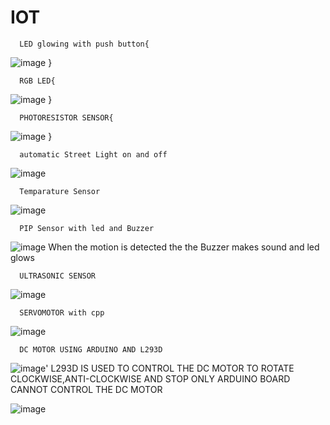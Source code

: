 # IOT

      LED glowing with push button{
![image](https://github.com/lakeshmouli/IOT/84567381/a4e5def6-0388-4575-8057-85da92a3dfaf)
}
    
      RGB LED{
![image](https://github.com/Manikanta4493/IOT/assets/84567381/9d540658-572f-4daa-9482-f230cac70748)
}

      PHOTORESISTOR SENSOR{
![image](https://github.com/Manikanta4493/IOT/assets/84567381/8582c0af-589c-4d84-b666-1307dacd20a7)
}

      automatic Street Light on and off
![image](https://github.com/Manikanta4493/IOT/assets/84567381/7e81265a-2b23-433d-a0eb-bad988c77415)

      Temparature Sensor
![image](https://github.com/Manikanta4493/IOT/assets/84567381/ca51c966-54f6-4c2c-83ea-74f909b91633)

      PIP Sensor with led and Buzzer
![image](https://github.com/Manikanta4493/IOT/assets/84567381/cbf95df1-4153-44df-bc8e-23b581a86d15)
When the motion is detected the the Buzzer makes sound and led glows

      ULTRASONIC SENSOR
![image](https://github.com/Manikanta4493/IOT/assets/84567381/2ed76273-7895-4d02-ac68-413525fd03ae)

      SERVOMOTOR with cpp
![image](https://github.com/Manikanta4493/IOT/assets/84567381/d1de81e1-b75d-4007-82cd-06917196bf4a)

      DC MOTOR USING ARDUINO AND L293D
![image](https://github.com/Manikanta4493/IOT/assets/84567381/21b3eb18-53e7-4b5b-bc84-a88b38a8a634)'
L293D IS USED TO CONTROL THE DC MOTOR TO ROTATE CLOCKWISE,ANTI-CLOCKWISE AND STOP
ONLY ARDUINO BOARD CANNOT CONTROL THE DC MOTOR

![image](https://github.com/Manikanta4493/IOT/assets/84567381/e14d6ce9-999a-47b8-bfb9-6c0155bf4dd7)


